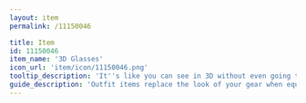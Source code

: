 ```yaml
---
layout: item
permalink: /11150046

title: Item
id: 11150046
item_name: '3D Glasses'
icon_url: 'item/icon/11150046.png'
tooltip_description: 'It''s like you can see in 3D without even going to the theater!'
guide_description: 'Outfit items replace the look of your gear when equipped.'
---
```

